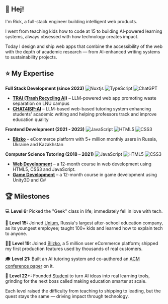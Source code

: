 ## 👋 Hej!

I'm Rick, a full-stack engineer building intelligent web products.

I went from teaching kids how to code at 15 to building AI-powered learning systems, always obsessed with how technology creates impact.

Today I design and ship web apps that combine the accessibility of the web with the depth of academic research — from AI-enhanced writing systems to sustainability projects.

## ⭐ My Expertise

**Full Stack Development (since 2023)**
  ![Nuxtjs](https://img.shields.io/badge/Nuxt-002E3B?style=for-the-badge&logo=nuxtdotjs&logoColor=#00DC82)
  ![TypeScript](https://img.shields.io/badge/typescript-%23007ACC.svg?style=for-the-badge&logo=typescript&logoColor=white)
  ![ChatGPT](https://img.shields.io/badge/chatGPT-74aa9c?style=for-the-badge&logo=openai&logoColor=white)

  - **[TRAI (Trash Recycling AI)](https://github.com/Unvares/trai)** – LLM-powered web app promoting waste separation on LNU campus
  - **[CHAT4ISP-AI](https://doi.org/10.1145/3605098.3636055)** – LLM-based web-based tutoring system enhancing students' academic writing and helping professors track and improve education quality

**Frontend Development (2021 - 2023)**
  ![JavaScript](https://img.shields.io/badge/javascript-%23323330.svg?style=for-the-badge&logo=javascript&logoColor=%23F7DF1E)
  ![HTML5](https://img.shields.io/badge/html5-%23E34F26.svg?style=for-the-badge&logo=html5&logoColor=white)
  ![CSS3](https://img.shields.io/badge/css3-%231572B6.svg?style=for-the-badge&logo=css3&logoColor=white)

  - **[Blizko](https://blizko.ru/)** - eCommerce platform with 5+ million monthly users in Russia, Ukraine and Kazakhstan

**Computer Science Tutoring (2018 – 2021)**
  ![JavaScript](https://img.shields.io/badge/javascript-%23323330.svg?style=for-the-badge&logo=javascript&logoColor=%23F7DF1E)
  ![HTML5](https://img.shields.io/badge/html5-%23E34F26.svg?style=for-the-badge&logo=html5&logoColor=white)
  ![CSS3](https://img.shields.io/badge/css3-%231572B6.svg?style=for-the-badge&logo=css3&logoColor=white)

  - **[Web Development](https://online.unium.ru/it/web)** – a 12-month course in web development using HTML5, CSS3 and JavaScript.
  - **[Game Development](https://online.unium.ru/it/game)** – a 12-month course in game development using Unity3D and C#

## 🏆 Milestones

💻 **Level 6:** Picked the "Geek" class in life; immediately fell in love with tech.  

🧒 **Level 15:** Joined [Unium](https://unium.ru), Russia's largest after-school education company, as its youngest employee; taught 100+ kids and learned how to explain tech to anyone.  

🧑‍💻 **Level 19:** Joined [Blizko](https://blizko.ru/), a 5 million user eCommerce platform; shipped my first production features used by thousands of real customers.  

🎓 **Level 21:** Built an AI tutoring system and co-authored an [ACM conference paper](https://dl.acm.org/doi/abs/10.1145/3605098.3636055) on it.  

🚀 **Level 22+:** Founded [Studeni](https://studeni.se/) to turn AI ideas into real learning tools, grinding for the next boss called making education smarter at scale.  

Each level raised the difficulty from teaching to shipping to leading, but the quest stays the same — driving impact through technology.
